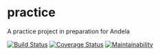 # practice
A practice project in preparation for Andela

[![Build Status](https://travis-ci.com/mekzy-o/practice.svg?token=eLwsKntexVZ2cSbss8k8&branch=develop)](https://travis-ci.com/mekzy-o/practice)
[![Coverage Status](https://coveralls.io/repos/github/mekzy-o/practice/badge.svg?branch=develop)](https://coveralls.io/github/mekzy-o/practice?branch=develop)
[![Maintainability](https://api.codeclimate.com/v1/badges/680143574a20c53d77a9/maintainability)](https://codeclimate.com/github/mekzy-o/practice/maintainability)
